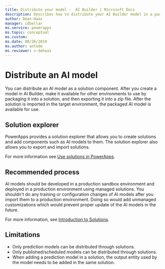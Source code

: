 ```yaml
---
title: Distribute your model -  AI Builder | Microsoft Docs
description: Describes how to distribute your AI Builder model in a packaged solution.
author: Dean-Haas
manager: cdbellar
ms.service: powerapps
ms.topic: conceptual
ms.custom: 
ms.date: 08/26/2019
ms.author: antode
ms.reviewer: v-dehaas
---
```


# Distribute an AI model

You can distribute an AI model as a solution component. After you create a model in AI Builder, make it available for other environments to use by packaging it into a solution, and then exporting it into a zip file. After the solution is  imported in the target environment, the packaged AI model is available for use.

## Solution explorer

PowerApps provides a solution explorer that allows you to create solutions and add components such as AI models to them. The solution explorer also allows you to export and import solutions.

For more information see [Use solutions in PowerApps](//powerapps/maker/common-data-service/use-solution-explorer). 

## Recommended process

AI models should be developed in a production sandbox environment and deployed in a production environment using managed solutions. You shouldn't do any training or configuration changes of AI models after you import them to a production environment. Doing so would add unmanaged customizations which would prevent proper update of the AI models in the future.

For more information, see [Introduction to Solutions](//powerapps/developer/common-data-service/introduction-solutions).

## Limitations

- Only prediction models can be distributed through solutions.
- Only published/scheduled models can be distributed through solutions.
- When adding a prediction model in a solution, the output entity used by the model needs to be added in the same solution. 

